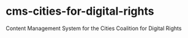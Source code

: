 # cms-cities-for-digital-rights
Content Management System for the Cities Coalition for Digital Rights
